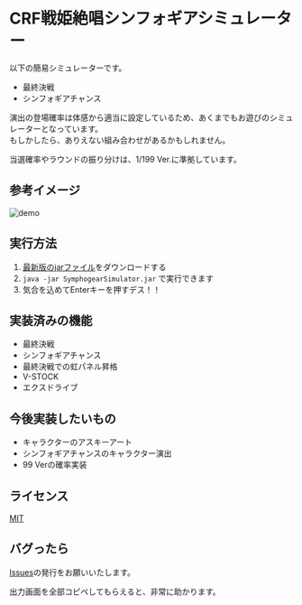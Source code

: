# CRF戦姫絶唱シンフォギアシミュレーター
以下の簡易シミュレーターです。

* 最終決戦
* シンフォギアチャンス

演出の登場確率は体感から適当に設定しているため、あくまでもお遊びのシミュレーターとなっています。  
もしかしたら、ありえない組み合わせがあるかもしれません。

当選確率やラウンドの振り分けは、1/199 Ver.に準拠しています。

## 参考イメージ

![demo](https://raw.githubusercontent.com/wiki/muro1214/Symphogear/images/simulator.gif)

## 実行方法

1. [最新版のjarファイル](https://github.com/muro1214/Symphogear/releases/latest)をダウンロードする
1. `java -jar SymphogearSimulator.jar` で実行できます
1. 気合を込めてEnterキーを押すデス！！

## 実装済みの機能

* 最終決戦
* シンフォギアチャンス
* 最終決戦での虹パネル昇格
* V-STOCK
* エクスドライブ

## 今後実装したいもの

* キャラクターのアスキーアート
* シンフォギアチャンスのキャラクター演出
* 99 Verの確率実装

## ライセンス

[MIT](https://github.com/muro1214/Symphogear/blob/master/LICENSE)

## バグったら

[Issues](https://github.com/muro1214/Symphogear/issues)の発行をお願いいたします。  

出力画面を全部コピペしてもらえると、非常に助かります。
